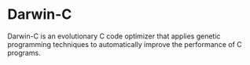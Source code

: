 # Darwin-C

Darwin-C is an evolutionary C code optimizer that applies genetic programming techniques to automatically improve the performance of C programs.
